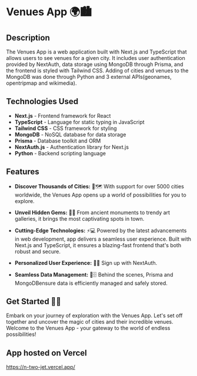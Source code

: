 # Venues App 🌍🏙️

## Description

The Venues App is a web application built with Next.js and TypeScript that allows users to see venues for a given city. It includes user authentication provided by NextAuth, data storage using MongoDB through Prisma, and the frontend is styled with Tailwind CSS. Adding of cities and venues to the MongoDB was done through Python and 3 external APIs(geonames, opentripmap and wikimedia).

## Technologies Used

- **Next.js** - Frontend framework for React
- **TypeScript** - Language for static typing in JavaScript
- **Tailwind CSS** - CSS framework for styling
- **MongoDB** - NoSQL database for data storage
- **Prisma** - Database toolkit and ORM
- **NextAuth.js** - Authentication library for Next.js
- **Python** - Backend scripting language

## Features

- **Discover Thousands of Cities:** 🌆🗺️ With support for over 5000 cities worldwide, the Venues App opens up a world of possibilities for you to explore.

- **Unveil Hidden Gems:** 💎🎨 From ancient monuments to trendy art galleries, it brings the most captivating spots in town.

- **Cutting-Edge Technologies:** ⚡💻 Powered by the latest advancements in web development, app delivers a seamless user experience. Built with Next.js and TypeScript, it ensures a blazing-fast frontend that's both robust and secure.

- **Personalized User Experience:** 🎯👤 Sign up with NextAuth.

<!--  - **Book Your Stay with Ease:** Planning to stay in a city overnight? No problem! The Venues App integrates a convenient booking feature that allows you to secure accommodations directly from the app. Say goodbye to juggling multiple platforms and book your stay with just a few clicks. -->

- **Seamless Data Management:** 🔄🗄️ Behind the scenes, Prisma and MongoDBensure data is efficiently managed and safely stored.

## Get Started 🚀🌟

Embark on your journey of exploration with the Venues App. Let's set off together and uncover the magic of cities and their incredible venues. Welcome to the Venues App - your gateway to the world of endless possibilities!

## App hosted on Vercel ##
https://n-two-jet.vercel.app/
